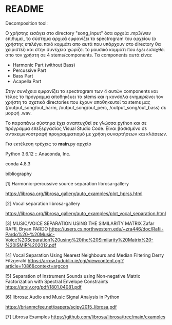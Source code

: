 # README
Decomposition tool: 

Ο χρήστης εισάγει στο directory "song_input" όσα αρχεία .mp3/wav επιθυμεί, το σύστημα αρχικά εμφανίζει το spectrogram του αρχείου
(ο χρήστης επιλέγει ποιό κομμάτι απο αυτά που υπάρχουν στο directory θα χειριστεί) και στην συνέχεια χωρίζει το μουσικό κομμάτι που έχει εισαχθεί απο τον χρήστη σε 4 stems/components. Τα components αυτά είναι:
- Harmonic Part (without Bass)
- Percussive Part 
- Bass Part
- Acapella Part

Στην συνέχεια εμφανίζει το spectrogram των 4 αυτών components 
και τέλος το πρόγραμμα αποθηκέυει τα stems και η κονσόλα ενημερώνει τον χρήστη τα σχετικά directories που έχουν αποθηκευτεί τα stems μας (/output_song/out_harm, /output_song/out_perc, /output_song/out_bass) σε μορφή .wav.

Το παραπάνω σύστημα έχει αναπτυχθεί σε γλώσσα python και σε πρόγραμμα επεξεργασίας Visual Studio Code. Είναι βασισμένο σε αντικειμενοστραφή προγραμματισμό με χρήση συναρτήσεων και κλάσεων. 

Για εκτέλεση τρέχεις το __main__.py αρχείο

 
Python 3.6.12 :: Anaconda, Inc.

conda 4.8.3



bibliography

[1] Harmonic-percussive source separation
librosa-gallery

https://librosa.org/librosa_gallery/auto_examples/plot_hprss.html

[2] Vocal separation
librosa-gallery

https://librosa.org/librosa_gallery/auto_examples/plot_vocal_separation.html

[3] MUSIC/VOICE SEPARATION USING THE SIMILARITY MATRIX
Zafar RAFII, Bryan PARDO
https://users.cs.northwestern.edu/~zra446/doc/Rafii-Pardo%20-%20Music-Voice%20Separation%20using%20the%20Similarity%20Matrix%20-%20ISMIR%202012.pdf

[4] Vocal Separation Using Nearest Neighbours and Median Filtering
Derry Fitzgerald 
https://arrow.tudublin.ie/cgi/viewcontent.cgi?article=1086&context=argcon

[5] Separation of Instrument Sounds using
Non-negative Matrix Factorization with Spectral
Envelope Constraints
https://arxiv.org/pdf/1801.04081.pdf

[6] librosa: Audio and Music Signal Analysis in Python

https://brianmcfee.net/papers/scipy2015_librosa.pdf

[7] Librosa Examples 
https://github.com/librosa/librosa/tree/main/examples
